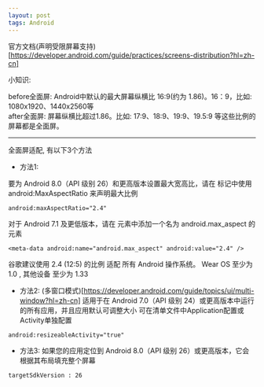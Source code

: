 ```yaml
---
layout: post
tags: Android
---
```


官方文档(声明受限屏幕支持)[https://developer.android.com/guide/practices/screens-distribution?hl=zh-cn]

小知识:

before全面屏: Android中默认的最大屏幕纵横比 16:9(约为 1.86)。16：9，比如: 1080x1920、1440x2560等  
after全面屏: 屏幕纵横比超过1.86。比如: 17:9、18:9、19:9、19.5:9 等这些比例的屏幕都是全面屏。

---

全面屏适配, 有以下3个方法

- 方法1:

要为 Android 8.0（API 级别 26）和更高版本设置最大宽高比，请在 <activity> 标记中使用 android:MaxAspectRatio 来声明最大比例
```
android:maxAspectRatio="2.4"
```
对于 Android 7.1 及更低版本，请在 <application> 元素中添加一个名为 android.max_aspect 的 <meta-data> 元素
```
<meta-data android:name="android.max_aspect" android:value="2.4" />
```

谷歌建议使用 2.4 (12:5) 的比例 适配 所有 Android 操作系统。 Wear OS 至少为 1.0 , 其他设备 至少为 1.33

- 方法2:
(多窗口模式)[https://developer.android.com/guide/topics/ui/multi-window?hl=zh-cn]
适用于在 Android 7.0（API 级别 24）或更高版本中运行的所有应用，并且应用默认可调整大小
可在清单文件中Application配置或Activity单独配置
```
android:resizeableActivity="true"
```

- 方法3:
如果您的应用定位到 Android 8.0（API 级别 26）或更高版本，它会根据其布局填充整个屏幕
```
targetSdkVersion : 26
```
